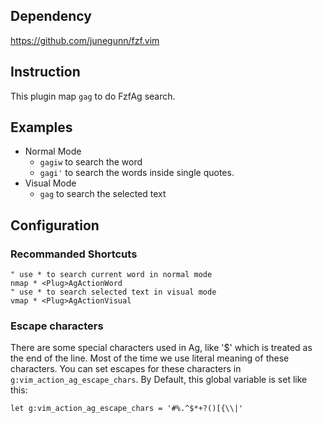 ## Dependency
https://github.com/junegunn/fzf.vim

## Instruction
This plugin map `gag` to do FzfAg search.

## Examples
- Normal Mode
  - `gagiw` to search the word
  - `gagi'` to search the words inside single quotes.
- Visual Mode
  - `gag` to search the selected text

## Configuration

### Recommanded Shortcuts
```vimscript
" use * to search current word in normal mode
nmap * <Plug>AgActionWord
" use * to search selected text in visual mode
vmap * <Plug>AgActionVisual
```

### Escape characters
There are some special characters used in Ag, like '$' which is treated as the
end of the line. Most of the time we use literal meaning of these characters.
You can set escapes for these characters in `g:vim_action_ag_escape_chars`.
By Default, this global variable is set like this:
```
let g:vim_action_ag_escape_chars = '#%.^$*+?()[{\\|'
```
